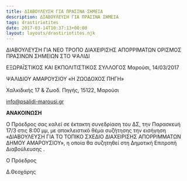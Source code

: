 ```yaml
---
title: ΔΙΑΒΟΥΛΕΥΣΗ ΓΙΑ ΠΡΑΣΙΝΑ ΣΗΜΕΙΑ
description: ΔΙΑΒΟΥΛΕΥΣΗ ΓΙΑ ΠΡΑΣΙΝΑ ΣΗΜΕΙΑ
tags: drastiriotites
date: 2017-03-14T10:37:13+00:00
layout: layouts/drastiriotites.njk
---
```

ΔΙΑΒΟΥΛΕΥΣΗ ΓΙΑ ΝΕΟ ΤΡΟΠΟ ΔΙΑΧΕΙΡΙΣΗΣ ΑΠΟΡΡΙΜΑΤΩΝ ΟΡΙΣΜΟΣ ΠΡΑΣΙΝΩΝ ΣΗΜΕΙΩΝ ΣΤΟ ΨΑΛΙΔΙ
<!-- excerpt -->
ΕΞΩΡΑΪΣΤΙΚΟΣ ΚΑΙ ΕΚΠΟΛΙΤΙΣΤΙΚΟΣ ΣΥΛΛΟΓΟΣ Μαρούσι, 14/03/2017

ΨΑΛΙΔΙΟΥ ΑΜΑΡΟΥΣΙΟΥ «Η ΖΩΟΔΟΧΟΣ ΠΗΓΗ»

Χαλκιδικής 17 &amp; Ζωοδ. Πηγής, 15122, Μαρούσι

<info@psalidi-marousi.gr>

**ΑΝΑΚΟΙΝΩΣΗ**

Ο Πρόεδρος σας καλεί σε έκτακτη συνεδρίαση του ΔΣ, την Παρασκευή 17/3 στις 8:00 μμ, με αποκλειστικό θέμα συζήτησης την εισήγηση «ΔΙΑΒΟΥΛΕΥΣΗ ΓΙΑ ΤΟ ΤΟΠΙΚΟ ΣΧΕΔΙΟ ΔΙΑΧΕΙΡΙΣΗΣ ΑΠΟΡΡΙΜΜΑΤΩΝ ΔΗΜΟΥ ΑΜΑΡΟΥΣΙΟΥ», η οποία θα συζητηθεί στη Δημοτική Επιτροπή Διαβούλευσης .

Ο Πρόεδρος

Δ.Θεοχάρης
